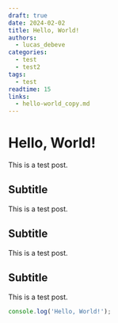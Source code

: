 ```yaml
---
draft: true
date: 2024-02-02
title: Hello, World!
authors:
  - lucas_debeve
categories:
  - test
  - test2
tags:
  - test
readtime: 15
links:
  - hello-world_copy.md
---
```


# Hello, World!

This is a test post.

## Subtitle

This is a test post.

## Subtitle

This is a test post.

## Subtitle

This is a test post.

```js linenums="1"
console.log('Hello, World!');    
```

<!-- more -->